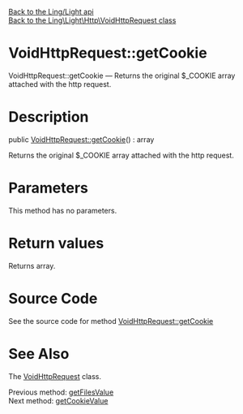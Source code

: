 [Back to the Ling/Light api](https://github.com/lingtalfi/Light/blob/master/doc/api/Ling/Light.md)<br>
[Back to the Ling\Light\Http\VoidHttpRequest class](https://github.com/lingtalfi/Light/blob/master/doc/api/Ling/Light/Http/VoidHttpRequest.md)


VoidHttpRequest::getCookie
================



VoidHttpRequest::getCookie — Returns the original $_COOKIE array attached with the http request.




Description
================


public [VoidHttpRequest::getCookie](https://github.com/lingtalfi/Light/blob/master/doc/api/Ling/Light/Http/VoidHttpRequest/getCookie.md)() : array




Returns the original $_COOKIE array attached with the http request.




Parameters
================

This method has no parameters.


Return values
================

Returns array.








Source Code
===========
See the source code for method [VoidHttpRequest::getCookie](https://github.com/lingtalfi/Light/blob/master/Http/VoidHttpRequest.php#L175-L178)


See Also
================

The [VoidHttpRequest](https://github.com/lingtalfi/Light/blob/master/doc/api/Ling/Light/Http/VoidHttpRequest.md) class.

Previous method: [getFilesValue](https://github.com/lingtalfi/Light/blob/master/doc/api/Ling/Light/Http/VoidHttpRequest/getFilesValue.md)<br>Next method: [getCookieValue](https://github.com/lingtalfi/Light/blob/master/doc/api/Ling/Light/Http/VoidHttpRequest/getCookieValue.md)<br>

